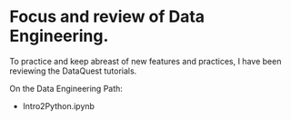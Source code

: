 # Focus and review of Data Engineering.

To practice and keep abreast of new features and practices, I have been reviewing the DataQuest tutorials.

On the Data Engineering Path:

- Intro2Python.ipynb
